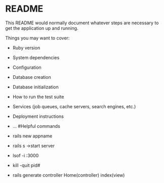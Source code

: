 # README

This README would normally document whatever steps are necessary to get the
application up and running.

Things you may want to cover:

* Ruby version

* System dependencies

* Configuration

* Database creation

* Database initialization

* How to run the test suite

* Services (job queues, cache servers, search engines, etc.)

* Deployment instructions

* ...
#Helpful commands
* rails new appname
* rails s ->start server
* lsof -i :3000
* kill -quit pid#
* rails generate controller Home(controller) index(view)
